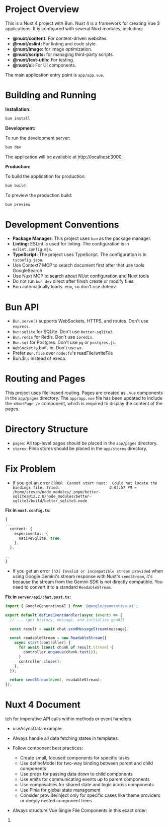 # Project Overview

This is a Nuxt 4 project with Bun. Nuxt 4 is a framework for creating Vue 3 applications. It is configured with several Nuxt modules, including:

*   **@nuxt/content:** For content-driven websites.
*   **@nuxt/eslint:** For linting and code style.
*   **@nuxt/image:** for image optimization.
*   **@nuxt/scripts:** for managing third-party scripts.
*   **@nuxt/test-utils:** For testing.
*   **@nuxt/ui:** For UI components.

The main application entry point is `app/app.vue`.

# Building and Running

**Installation:**

```bash
bun install
```

**Development:**

To run the development server:

```bash
bun dev
```

The application will be available at [http://localhost:3000](http://localhost:3000).

**Production:**

To build the application for production:

```bash
bun build
```

To preview the production build:

```bash
bun preview
```

# Development Conventions

*   **Package Manager:** This project uses `bun` as the package manager.
*   **Linting:** ESLint is used for linting. The configuration is in `eslint.config.mjs`.
*   **TypeScript:** The project uses TypeScript. The configuration is in `tsconfig.json`.
*   Use Context7 MCP to search document first after that use tools GoogleSearch
*   Use Nuxt MCP to search about  NUxt configuration and Nuxt tools
*   Do not run `bun dev` direct after finish create or modify files.
*   Bun automatically loads .env, so don't use dotenv.

# Bun API
*   `Bun.serve()` supports WebSockets, HTTPS, and routes. Don't use `express`.
*   `bun:sqlite` for SQLite. Don't use `better-sqlite3`.
*   `Bun.redis` for Redis. Don't use `ioredis`.
*   `Bun.sql` for Postgres. Don't use `pg` or `postgres.js`.
*   `WebSocket` is built-in. Don't use `ws`.
*   Prefer `Bun.file` over `node:fs`'s readFile/writeFile
*   Bun.$`ls` instead of execa.

# Routing and Pages

This project uses file-based routing. Pages are created as `.vue` components in the `app/pages` directory. The `app/app.vue` file has been updated to include the `<NuxtPage />` component, which is required to display the content of the pages.

# Directory Structure
*   `pages`: All top-level pages should be placed in the `app/pages` directory.
*   `stores`: Pinia stores should be placed in the `app/stores` directory.


# Fix Problem
* If you get an error `ERROR  Cannot start nuxt:  Could not locate the bindings file. Tried:                      2:03:57 PM
 → /home/stevan/node_modules/.pnpm/better-sqlite3@12.2.0/node_modules/better-sqlite3/build/better_sqlite3.node`

**Fix in `nuxt.config.ts`:** 

```typescript
{
...
  content: {
    experimental: {
      nativeSqlite: true,
    },
  },

..
}
```
* If you get an error `[h3] Invalid or incompatible stream provided` when using Google Gemini's stream response with Nuxt's `sendStream`, it's because the stream from the Gemini SDK is not directly compatible. You need to convert it to a standard `ReadableStream`.

**Fix in `server/api/chat.post.ts`:**

```typescript
import { GoogleGenerativeAI } from '@google/generative-ai';

export default defineEventHandler(async (event) => {
  // ... (get history, message, and initialize genAI)

  const result = await chat.sendMessageStream(message);

  const readableStream = new ReadableStream({
    async start(controller) {
      for await (const chunk of result.stream) {
        controller.enqueue(chunk.text());
      }
      controller.close();
    },
  });

  return sendStream(event, readableStream);
});
```

# Nuxt 4 Document

tch for imperative API calls within methods or event handlers
- useAsyncData example:
<script setup lang="ts">
  const { data, status, error, refresh, clear } = await useAsyncData(
  'mountains',
  () => $fetch('https://api.nuxtjs.dev/mountains')
  )
</script>
- Always handle all data fetching states in templates:
<template>
  <div v-if="status === 'pending'">Loading...</div>
  <div v-else-if="status === 'error'">Error: {{ error }}</div>
  <div v-else>{{ data }}</div>
</template>

- Follow component best practices:

  - Create small, focused components for specific tasks
  - Use defineModel for two-way binding between parent and child components
  - Use props for passing data down to child components
  - Use emits for communicating events up to parent components
  - Use composables for shared state and logic across components
  - Use Pinia for global state management
  - Consider provide/inject only for specific cases like theme providers or deeply nested component trees

- Always structure Vue Single File Components in this exact order:

1. <script setup> section first
2. <template> section second
3. <style> section last

- When styling Vue components:

  - If you see Tailwind being used in a file, use Tailwind for styling.
  - Prioritize Tailwind utility classes in the template for most styling needs.
  - Only use the <style> section for CSS properties that Tailwind doesn't support well, such as:
    - Complex animations and transitions
    - Advanced selectors and pseudo-elements
    - Custom scrollbar styling
    - CSS variables for dynamic theming
    - Keyframe animations

- Accessibility:

  - Ensure proper ARIA attributes on interactive elements
  - Maintain keyboard navigation support
  - Use semantic HTML elements appropriately

- For component props and emits:

  - Always use TypeScript interfaces or type aliases with defineProps and defineEmits
  - Define complex types in separate files within the /types directory
  - Use the withDefaults helper for props with default values
  - Mark optional props with the ? symbol
  - Required props should not have the ? symbol

  Example:

  ```ts
  // In types/card.ts
  export type CardProps = {
    title: string;
    description: string;
    image?: string;
    variant?: "primary" | "secondary";
  };

  // In the component
  import type { CardProps } from "~/types/card";

  const props = withDefaults(defineProps<CardProps>(), {
    image: "/default.png",
    variant: "primary",
  });

  const emit = defineEmits<{
    "update:selected": [value: boolean];
    click: [event: MouseEvent];
  }>();
  ```

  - Transitions and animations:

  * Use Vue's built-in `<Transition>` and `<TransitionGroup>` components
  * Combine with CSS classes for complex animations (apply Tailwind if available and possible)

- Vue-specific TypeScript patterns:

  - Type ref() values explicitly when TypeScript can't infer correctly: ref<string>('')
  - Type event handlers with appropriate event types (MouseEvent, KeyboardEvent, etc.)
  - Use PropType for complex prop types in runtime declarations
  - Return explicitly typed objects from composables
  - Use generics for reusable composables that work with different data types

## TypeScript best practices:

- Create dedicated type files in the /types directory organized by domain
- Use namespaces or barrel exports (index.ts) to organize related types
- Define API response types that match your backend contracts
- Use readonly modifiers for immutable properties
- Use Record<K, V> instead of {[key: string]: T} for better type safety
- Avoid using type assertions (as Type) whenever possible
- Never use "as any" as it defeats TypeScript's type checking
- Instead of type casting, prefer:
  - Type guards (if (typeof x === 'string') or custom is\* functions)
  - Type narrowing with instanceof, in operators, or discriminated unions
  - Proper generic types to maintain type information throughout the code
- Only use type assertions when:
  - You have more information than TypeScript can determine
  - Working with external libraries with incomplete type definitions
  - After validating the type with runtime checks
- When needed, prefer "as unknown as Type" over direct "as Type" for safer casting
- Consider using type predicates (user is User) for custom type guards
- Code should be self-documenting; limit the use of comments

## Directory Structure

- All TypeScript interfaces, types, and enums must be defined in dedicated files within the `/types` directory
- Types should be organized by domain (e.g., `user.ts`, `post.ts`, `auth.ts`)
- Use barrel exports with an `index.ts` file to simplify imports

## Naming Conventions

- Use PascalCase for interface, type, and enum names
- Use singular nouns for entity types (e.g., `Post` not `Posts`)
- Suffix interfaces representing props with `Props` (e.g., `ButtonProps`)
- Suffix interfaces representing state with `State` (e.g., `AuthState`)

## Import Pattern

- Always use named imports with the `type` keyword: `import type { Post } from '~/types'`
- Import from the barrel file when possible: `import type { Post, User } from '~/types'`
- Only import directly from specific files when the type is not exported in the barrel file

## Type Definitions

- Keep interfaces focused and cohesive - one interface per concept
- Use composition over inheritance (prefer interface extension over class inheritance)
- Document complex types with JSDoc comments when necessary
- Use TypeScript utility types (Partial, Pick, Omit, etc.) to derive types from base interfaces

## API Types

- Define separate interfaces for API requests and responses
- Suffix API request interfaces with `Request` (e.g., `CreatePostRequest`)
- Suffix API response interfaces with `Response` (e.g., `PostResponse`)
- Define API types in their own namespace or subdirectory for larger applications
``

### Validations

- [x] Follow our [Code of Conduct](https://github.com/antfu/.github/blob/main/CODE_OF_CONDUCT.md)
- [x] Read the [Contributing Guide](https://github.com/antfu/contribute).
- [x] Check that there isn't already an issue that request the same feature to avoid creating a duplicate.



# Nuxt UI Document

**Migration Status:**

The project has been migrated from `@nuxt/ui-pro` to `@nuxt/ui`. The following changes were made or verified:

1.  **Dependencies:** `@nuxt/ui-pro` was removed, and `@nuxt/ui@alpha` was added.
2.  **`nuxt.config.ts`:** The `modules` array already contained `@nuxt/ui` and did not have `@nuxt/ui-pro`.
3.  **`vite.config.ts`:** This file was not found in the project, so no changes were made.
4.  **`app.config.ts`:** The `ui` key was already in use, and `uiPro` was not present, so no changes were made.
5.  **`app/assets/css/main.css`:** The `@import "@nuxt/ui";` was already present, and `@import "@nuxt/ui-pro";` was not found, so no changes were made.

